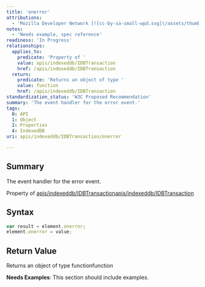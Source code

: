 ```yaml
---
title: 'onerror'
attributions:
  - 'Mozilla Developer Network [![cc-by-sa-small-wpd.svg](/assets/thumb/8/8c/cc-by-sa-small-wpd.svg/120px-cc-by-sa-small-wpd.svg.png)](http://creativecommons.org/licenses/by-sa/3.0/us/): [Article](https://developer.mozilla.org/en-US/docs/IndexedDB/IDBTransaction)'
notes:
  - 'Needs example, spec reference'
readiness: 'In Progress'
relationships:
  applies_to:
    predicate: 'Property of '
    value: apis/indexeddb/IDBTransaction
    href: /apis/indexeddb/IDBTransaction
  return:
    predicate: 'Returns an object of type '
    value: function
    href: /apis/indexeddb/IDBTransaction
standardization_status: 'W3C Proposed Recommendation'
summary: 'The event handler for the error event.'
tags:
  0: API
  1: Object
  2: Properties
  4: IndexedDB
uri: apis/indexeddb/IDBTransaction/onerror

---
```

## Summary

The event handler for the error event.

Property of [apis/indexeddb/IDBTransaction](/apis/indexeddb/IDBTransaction)[apis/indexeddb/IDBTransaction](/apis/indexeddb/IDBTransaction)

## Syntax

``` js
var result = element.onerror;
element.onerror = value;
```

## Return Value

Returns an object of type functionfunction

**Needs Examples**: This section should include examples.

